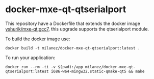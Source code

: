 # docker-mxe-qt-qtserialport


This repository have a Dockerfile that extends the docker image [yshurik/mxe-qt:gcc7](https://github.com/yshurik/docker-mxe-qt), this upgrade supports the qtserialport module.

To build the docker image use:
```
docker build -t milanez/docker-mxe-qt-qtserialport:latest .
```
To run your application:
```
docker run --rm -ti -v $(pwd):/app milanez/docker-mxe-qt-qtserialport:latest i686-w64-mingw32.static-qmake-qt5 && make
```
